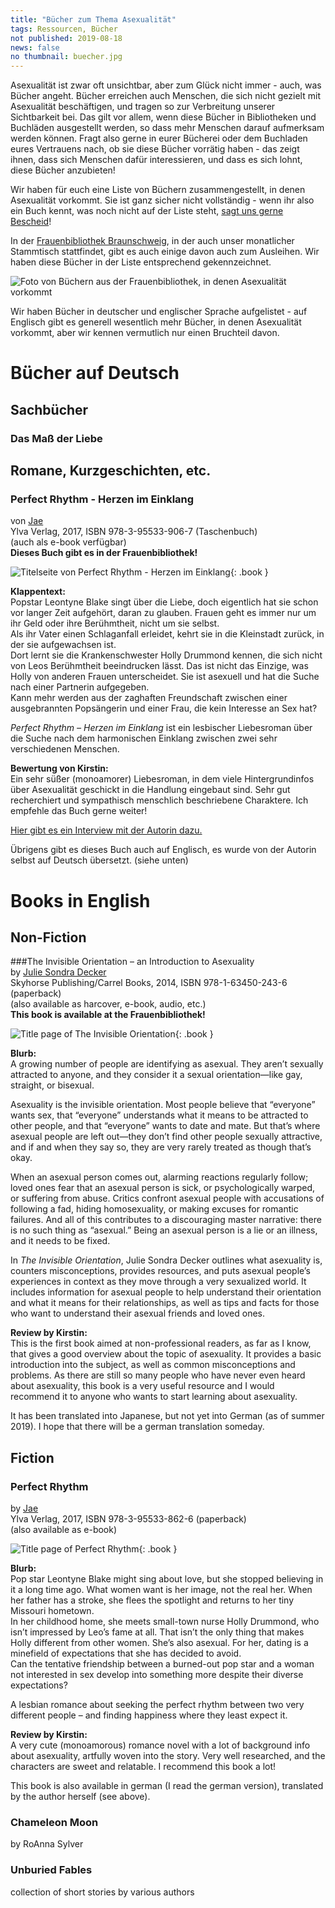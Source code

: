 ```yaml
---
title: "Bücher zum Thema Asexualität"
tags: Ressourcen, Bücher
not published: 2019-08-18
news: false
no thumbnail: buecher.jpg
---
```


Asexualität ist zwar oft unsichtbar, aber zum Glück nicht immer - auch, was Bücher angeht. Bücher erreichen auch Menschen, die sich nicht gezielt mit Asexualität beschäftigen, und tragen so zur Verbreitung unserer Sichtbarkeit bei. Das gilt vor allem, wenn diese Bücher in Bibliotheken und Buchläden ausgestellt werden, so dass mehr Menschen darauf aufmerksam werden können. Fragt also gerne in eurer Bücherei oder dem Buchladen eures Vertrauens nach, ob sie diese Bücher vorrätig haben - das zeigt ihnen, dass sich Menschen dafür interessieren, und dass es sich lohnt, diese Bücher anzubieten!

Wir haben für euch eine Liste von Büchern zusammengestellt, in denen Asexualität vorkommt. Sie ist ganz sicher nicht vollständig - wenn ihr also ein Buch kennt, was noch nicht auf der Liste steht, [sagt uns gerne Bescheid](/kontakt/)!

In der [Frauenbibliothek Braunschweig](https://www.frauenbib-bs.de/), in der auch unser monatlicher Stammtisch stattfindet, gibt es auch einige davon auch zum Ausleihen. Wir haben diese Bücher in der Liste entsprechend gekennzeichnet.

![Foto von Büchern aus der Frauenbibliothek, in denen Asexualität vorkommt](buecher.jpg)

Wir haben Bücher in deutscher und englischer Sprache aufgelistet - auf Englisch gibt es generell wesentlich mehr Bücher, in denen Asexualität vorkommt, aber wir kennen vermutlich nur einen Bruchteil davon.


# Bücher auf Deutsch

## Sachbücher

### Das Maß der Liebe

## Romane, Kurzgeschichten, etc.

### Perfect Rhythm - Herzen im Einklang  
von [Jae](https://jae-fiction.de/perfect-rhythm/)  
Ylva Verlag, 2017, ISBN 978-3-95533-906-7 (Taschenbuch)  
(auch als e-book verfügbar)  
**Dieses Buch gibt es in der Frauenbibliothek!**  

![Titelseite von Perfect Rhythm - Herzen im Einklang](PerfectRhythmHerzenImEinklang-by-Jae.jpg){: .book }

**Klappentext:**  
Popstar Leontyne Blake singt über die Liebe, doch eigentlich hat sie schon vor langer Zeit aufgehört, daran zu glauben. Frauen geht es immer nur um ihr Geld oder ihre Berühmtheit, nicht um sie selbst.  
Als ihr Vater einen Schlaganfall erleidet, kehrt sie in die Kleinstadt zurück, in der sie aufgewachsen ist.  
Dort lernt sie die Krankenschwester Holly Drummond kennen, die sich nicht von Leos Berühmtheit beeindrucken lässt. Das ist nicht das Einzige, was Holly von anderen Frauen unterscheidet. Sie ist asexuell und hat die Suche nach einer Partnerin aufgegeben.  
Kann mehr werden aus der zaghaften Freundschaft zwischen einer ausgebrannten Popsängerin und einer Frau, die kein Interesse an Sex hat?

*Perfect Rhythm – Herzen im Einklang* ist ein lesbischer Liebesroman über die Suche nach dem harmonischen Einklang zwischen zwei sehr verschiedenen Menschen.

**Bewertung von Kirstin:**   
Ein sehr süßer (monoamorer) Liebesroman, in dem viele Hintergrundinfos über Asexualität geschickt in die Handlung eingebaut sind. Sehr gut recherchiert und sympathisch menschlich beschriebene Charaktere. Ich empfehle das Buch gerne weiter!

[Hier gibt es ein Interview mit der Autorin dazu.](https://ylva-verlag.de/jae-perfect-rhythm-lesbisch-asexuell-interview/)

Übrigens gibt es dieses Buch auch auf Englisch, es wurde von der Autorin selbst auf Deutsch übersetzt. (siehe unten)

# Books in English

## Non-Fiction

###The Invisible Orientation – an Introduction to Asexuality  
by [Julie Sondra Decker](http://juliesondradecker.com/?page_id=1767)  
Skyhorse Publishing/Carrel Books, 2014, ISBN 978-1-63450-243-6 (paperback)  
(also available as harcover, e-book, audio, etc.)  
**This book is available at the Frauenbibliothek!**  

![Title page of The Invisible Orientation](the-invisible-orientation-by-julie-sondra-decker.jpg){: .book }

**Blurb:**  
A growing number of people are identifying as asexual. They aren’t sexually attracted to anyone, and they consider it a sexual orientation—like gay, straight, or bisexual.

Asexuality is the invisible orientation. Most people believe that “everyone” wants sex, that “everyone” understands what it means to be attracted to other people, and that “everyone” wants to date and mate. But that’s where asexual people are left out—they don’t find other people sexually attractive, and if and when they say so, they are very rarely treated as though that’s okay.

When an asexual person comes out, alarming reactions regularly follow; loved ones fear that an asexual person is sick, or psychologically warped, or suffering from abuse. Critics confront asexual people with accusations of following a fad, hiding homosexuality, or making excuses for romantic failures. And all of this contributes to a discouraging master narrative: there is no such thing as “asexual.” Being an asexual person is a lie or an illness, and it needs to be fixed.

In *The Invisible Orientation*, Julie Sondra Decker outlines what asexuality is, counters misconceptions, provides resources, and puts asexual people’s experiences in context as they move through a very sexualized world. It includes information for asexual people to help understand their orientation and what it means for their relationships, as well as tips and facts for those who want to understand their asexual friends and loved ones.

**Review by Kirstin:**  
This is the first book aimed at non-professional readers, as far as I know, that gives a good overview about the topic of asexuality. It provides a basic introduction into the subject, as well as common misconceptions and problems. As there are still so many people who have never even heard about asexuality, this book is a very useful resource and I would recommend it to anyone who wants to start learning about asexuality.  

It has been translated into Japanese, but not yet into German (as of summer 2019). I hope that there will be a german translation someday.

## Fiction

### Perfect Rhythm  
by [Jae](https://ylva-verlag.de/buecher/perfect-rhythm/)  
Ylva Verlag, 2017, ISBN 978-3-95533-862-6 (paperback)  
(also available as e-book)  

![Title page of Perfect Rhythm](Perfect-Rhythm-by-Jae.jpg){: .book }

**Blurb:**  
Pop star Leontyne Blake might sing about love, but she stopped believing in it a long time ago. What women want is her image, not the real her. When her father has a stroke, she flees the spotlight and returns to her tiny Missouri hometown.  
In her childhood home, she meets small-town nurse Holly Drummond, who isn’t impressed by Leo’s fame at all. That isn’t the only thing that makes Holly different from other women. She’s also asexual. For her, dating is a minefield of expectations that she has decided to avoid.  
Can the tentative friendship between a burned-out pop star and a woman not interested in sex develop into something more despite their diverse expectations?  

A lesbian romance about seeking the perfect rhythm between two very different people – and finding happiness where they least expect it.

**Review by Kirstin:**  
A very cute (monoamorous) romance novel with a lot of background info about asexuality, artfully woven into the story. Very well researched, and the characters are sweet and relatable. I recommend this book a lot!

This book is also available in german (I read the german version), translated by the author herself (see above).

### Chameleon Moon
by RoAnna Sylver

### Unburied Fables
collection of short stories by various authors
